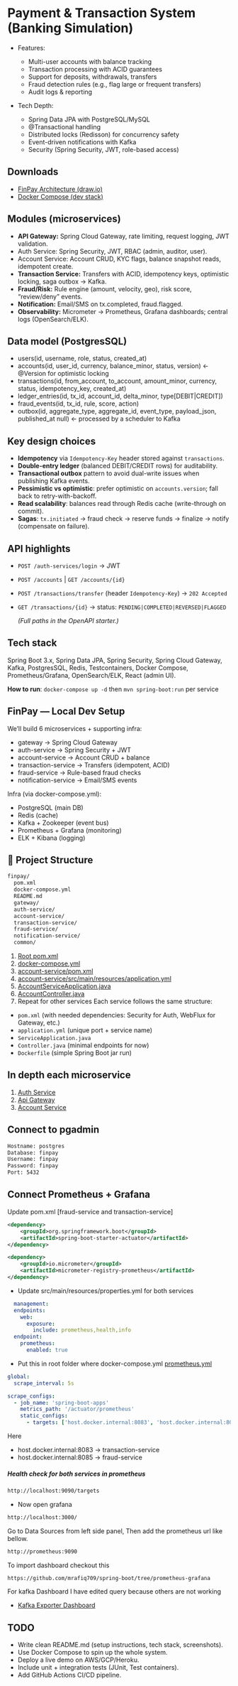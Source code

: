 # Payment & Transaction System (Banking Simulation)

-   Features:

    -   Multi-user accounts with balance tracking
    -   Transaction processing with ACID guarantees
    -   Support for deposits, withdrawals, transfers
    -   Fraud detection rules (e.g., flag large or frequent transfers)
    -   Audit logs & reporting

-   Tech Depth:
    -   Spring Data JPA with PostgreSQL/MySQL
    -   @Transactional handling
    -   Distributed locks (Redisson) for concurrency safety
    -   Event-driven notifications with Kafka
    -   Security (Spring Security, JWT, role-based access)

## Downloads

-   [FinPay Architecture (draw.io)](./docs/finpay-architecture.drawio)
-   [Docker Compose (dev stack)](./docs/docker-compose.yml)

## Modules (microservices)

-   **API Gateway:** Spring Cloud Gateway, rate limiting, request logging, JWT validation.
-   Auth Service: Spring Security, JWT, RBAC (admin, auditor, user).
-   Account Service: Account CRUD, KYC flags, balance snapshot reads, idempotent create.
-   **Transaction Service:** Transfers with ACID, idempotency keys, optimistic locking, saga outbox → Kafka.
-   **Fraud/Risk:** Rule engine (amount, velocity, geo), risk score, “review/deny” events.
-   **Notification:** Email/SMS on tx.completed, fraud.flagged.
-   **Observability:** Micrometer → Prometheus, Grafana dashboards; central logs (OpenSearch/ELK).

## Data model (PostgresSQL)

-   users(id, username, role, status, created_at)
-   accounts(id, user_id, currency, balance_minor, status, version) ← @Version for optimistic locking
-   transactions(id, from_account, to_account, amount_minor, currency, status, idempotency_key, created_at)
-   ledger_entries(id, tx_id, account_id, delta_minor, type[DEBIT|CREDIT])
-   fraud_events(id, tx_id, rule, score, action)
-   outbox(id, aggregate_type, aggregate_id, event_type, payload_json, published_at null) ← processed by a scheduler to Kafka

## Key design choices

-   **Idempotency** via `Idempotency-Key` header stored against `transactions`.
-   **Double-entry ledger** (balanced DEBIT/CREDIT rows) for auditability.
-   **Transactional outbox** pattern to avoid dual-write issues when publishing Kafka events.
-   **Pessimistic vs optimistic**: prefer optimistic on `accounts.version`; fall back to retry-with-backoff.
-   **Read scalability**: balances read through Redis cache (write-through on commit).
-   **Sagas**: `tx.initiated` → fraud check → reserve funds → finalize → notify (compensate on failure).

## API highlights

-   `POST /auth-services/login` → JWT
-   `POST /accounts` | `GET /accounts/{id}`
-   `POST /transactions/transfer` (header `Idempotency-Key`) → `202 Accepted`
-   `GET /transactions/{id}` → status: `PENDING|COMPLETED|REVERSED|FLAGGED`

    _(Full paths in the OpenAPI starter.)_

## Tech stack

Spring Boot 3.x, Spring Data JPA, Spring Security, Spring Cloud Gateway, Kafka, PostgresSQL, Redis, Testcontainers, Docker Compose, Prometheus/Grafana, OpenSearch/ELK, React (admin UI).

**How to run**:
`docker-compose up -d`
then `mvn spring-boot:run` per service

## FinPay — Local Dev Setup

We’ll build 6 microservices + supporting infra:

-   gateway → Spring Cloud Gateway
-   auth-service → Spring Security + JWT
-   account-service → Account CRUD + balance
-   transaction-service → Transfers (idempotent, ACID)
-   fraud-service → Rule-based fraud checks
-   notification-service → Email/SMS events

Infra (via docker-compose.yml):

-   PostgreSQL (main DB)
-   Redis (cache)
-   Kafka + Zookeeper (event bus)
-   Prometheus + Grafana (monitoring)
-   ELK + Kibana (logging)

## 📂 Project Structure

```bash
finpay/
  pom.xml
  docker-compose.yml
  README.md
  gateway/
  auth-service/
  account-service/
  transaction-service/
  fraud-service/
  notification-service/
  common/

```

1. [Root pom.xml](./pom.xml)
2. [docker-compose.yml](./docker-compose.yml)
3. [account-service/pom.xml](./account-service/pom.xml)
4. [account-service/src/main/resources/application.yml](./account-service/src/main/resources/application.yml)
5. [AccountServiceApplication.java](./account-service/src/main/java/AccountServiceApplication.java)
6. [AccountController.java](./account-service/src/main/java/AccountServiceApplication.java)
7. Repeat for other services
   Each service follows the same structure:

-   `pom.xml` (with needed dependencies: Security for Auth, WebFlux for Gateway, etc.)
-   `application.yml` (unique port + service name)
-   `ServiceApplication.java`
-   `Controller.java` (minimal endpoints for now)
-   `Dockerfile` (simple Spring Boot jar run)
## In depth each microservice
1. [Auth Service](./auth-service/README.md)
2. [Api Gateway](./api-gateway/README.md)
3. [Account Service](./account-service/README.md)

## Connect to pgadmin
```bash
Hostname: postgres
Database: finpay
Username: finpay
Password: finpay
Port: 5432
```

## Connect Prometheus + Grafana
Update pom.xml [fraud-service and transaction-service]
```xml
<dependency>
    <groupId>org.springframework.boot</groupId>
    <artifactId>spring-boot-starter-actuator</artifactId>
</dependency>

<dependency>
    <groupId>io.micrometer</groupId>
    <artifactId>micrometer-registry-prometheus</artifactId>
</dependency>
```
- Update src/main/resources/properties.yml for both services
```yml
  management:
  endpoints:
    web:
      exposure:
        include: prometheus,health,info
  endpoint:
    prometheus:
      enabled: true
```

- Put this in root folder where docker-compose.yml [prometheus.yml](./prometheus.yml)
```yml
global:
  scrape_interval: 5s

scrape_configs:
  - job_name: 'spring-boot-apps'
    metrics_path: '/actuator/prometheus'
    static_configs:
      - targets: ['host.docker.internal:8083', 'host.docker.internal:8085']
```
Here
- host.docker.internal:8083 -> transaction-service
- host.docker.internal:8085 -> fraud-service

##### Health check for both services in prometheus
```bash
http://localhost:9090/targets
```
- Now open grafana
```bash
http://localhost:3000/
```
Go to Data Sources from left side panel, Then add the prometheus url like bellow.
```bash
http://prometheus:9090
```
To import dashboard checkout this
```bash
https://github.com/mrafiq709/spring-boot/tree/prometheus-grafana
```
For kafka Dashboard I have edited query because others are not working
- [Kafka Exporter Dashboard](./docs/Kafka%20Exporter%20Overview-1758267773264.json)
## TODO

-   Write clean README.md (setup instructions, tech stack, screenshots).
-   Use Docker Compose to spin up the whole system.
-   Deploy a live demo on AWS/GCP/Heroku.
-   Include unit + integration tests (JUnit, Test containers).
-   Add GitHub Actions CI/CD pipeline.
